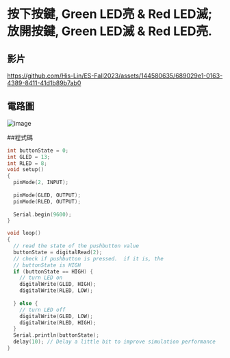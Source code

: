 # 按下按鍵, Green LED亮 & Red LED滅; 放開按鍵, Green LED滅 & Red LED亮. 

## 影片

https://github.com/His-Lin/ES-Fall2023/assets/144580635/689029e1-0163-4389-8411-41d1b89b7ab0

## 電路圖
![image](https://github.com/His-Lin/ES-Fall2023/assets/144580635/f66349c0-8ff3-46a9-9549-149afe47a0b3)

##程式碼
````c
int buttonState = 0;
int GLED = 13;
int RLED = 8;
void setup()
{
  pinMode(2, INPUT);
  
  pinMode(GLED, OUTPUT);
  pinMode(RLED, OUTPUT);
  
  Serial.begin(9600);
}

void loop()
{
  // read the state of the pushbutton value
  buttonState = digitalRead(2);
  // check if pushbutton is pressed.  if it is, the
  // buttonState is HIGH
  if (buttonState == HIGH) {
    // turn LED on
    digitalWrite(GLED, HIGH);
    digitalWrite(RLED, LOW);
    
  } else {
    // turn LED off
    digitalWrite(GLED, LOW);
    digitalWrite(RLED, HIGH);
  }
  Serial.println(buttonState);
  delay(10); // Delay a little bit to improve simulation performance
}
